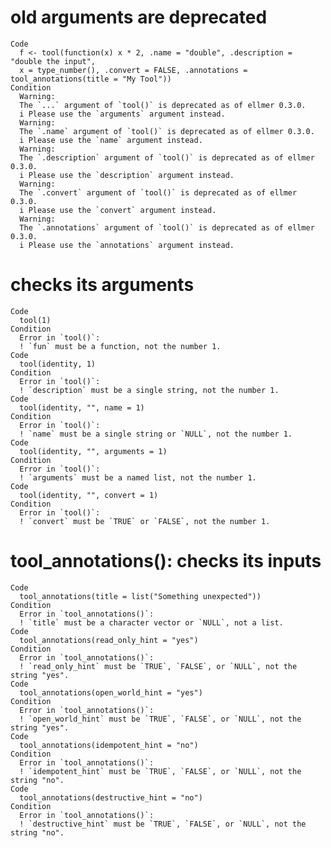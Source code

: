 # old arguments are deprecated

    Code
      f <- tool(function(x) x * 2, .name = "double", .description = "double the input",
      x = type_number(), .convert = FALSE, .annotations = tool_annotations(title = "My Tool"))
    Condition
      Warning:
      The `...` argument of `tool()` is deprecated as of ellmer 0.3.0.
      i Please use the `arguments` argument instead.
      Warning:
      The `.name` argument of `tool()` is deprecated as of ellmer 0.3.0.
      i Please use the `name` argument instead.
      Warning:
      The `.description` argument of `tool()` is deprecated as of ellmer 0.3.0.
      i Please use the `description` argument instead.
      Warning:
      The `.convert` argument of `tool()` is deprecated as of ellmer 0.3.0.
      i Please use the `convert` argument instead.
      Warning:
      The `.annotations` argument of `tool()` is deprecated as of ellmer 0.3.0.
      i Please use the `annotations` argument instead.

# checks its arguments

    Code
      tool(1)
    Condition
      Error in `tool()`:
      ! `fun` must be a function, not the number 1.
    Code
      tool(identity, 1)
    Condition
      Error in `tool()`:
      ! `description` must be a single string, not the number 1.
    Code
      tool(identity, "", name = 1)
    Condition
      Error in `tool()`:
      ! `name` must be a single string or `NULL`, not the number 1.
    Code
      tool(identity, "", arguments = 1)
    Condition
      Error in `tool()`:
      ! `arguments` must be a named list, not the number 1.
    Code
      tool(identity, "", convert = 1)
    Condition
      Error in `tool()`:
      ! `convert` must be `TRUE` or `FALSE`, not the number 1.

# tool_annotations(): checks its inputs

    Code
      tool_annotations(title = list("Something unexpected"))
    Condition
      Error in `tool_annotations()`:
      ! `title` must be a character vector or `NULL`, not a list.
    Code
      tool_annotations(read_only_hint = "yes")
    Condition
      Error in `tool_annotations()`:
      ! `read_only_hint` must be `TRUE`, `FALSE`, or `NULL`, not the string "yes".
    Code
      tool_annotations(open_world_hint = "yes")
    Condition
      Error in `tool_annotations()`:
      ! `open_world_hint` must be `TRUE`, `FALSE`, or `NULL`, not the string "yes".
    Code
      tool_annotations(idempotent_hint = "no")
    Condition
      Error in `tool_annotations()`:
      ! `idempotent_hint` must be `TRUE`, `FALSE`, or `NULL`, not the string "no".
    Code
      tool_annotations(destructive_hint = "no")
    Condition
      Error in `tool_annotations()`:
      ! `destructive_hint` must be `TRUE`, `FALSE`, or `NULL`, not the string "no".

